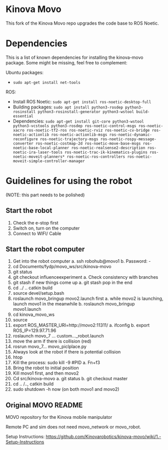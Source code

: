 # Kinova Movo

This fork of the Kinova Movo repo upgrades the code base to ROS Noetic.

# Dependencies
This is a list of known dependencies for installing the kinova-movo package. Some might be missing, feel free to complement:

Ubuntu packages:
- `sudo apt-get install net-tools`

ROS:

- Install ROS Noetic: `sudo apt-get install ros-noetic-desktop-full`
- Building packages: `sudo apt install python3-rosdep python3-rosinstall python3-rosinstall-generator python3-wstool build-essential`
- Dependencies: `sudo apt-get install git-core python3-wstool python3-vcstools python3-rosdep ros-noetic-control-msgs ros-noetic-xacro ros-noetic-tf2-ros ros-noetic-rviz ros-noetic-cv-bridge ros-noetic-actionlib ros-noetic-actionlib-msgs ros-noetic-dynamic-reconfigure ros-noetic-trajectory-msgs ros-noetic-rospy-message-converter ros-noetic-costmap-2d ros-noetic-move-base-msgs ros-noetic-base-local-planner ros-noetic-realsense2-description ros-noetic-ira-laser-tools ros-noetic-trac-ik-kinematics-plugins ros-noetic-moveit-planners* ros-noetic-ros-controllers ros-noetic-moveit-simple-controller-manager`

# Guidelines for using the robot
(NOTE: this part needs to be polished)

## Start the robot 
1. Check the e-stop first 
2. Switch on, turn on the computer 
3. Connect to WIFI/ Cable 

## Start the robot computer 
1. Get into the robot computer 
  a. ssh robohub@movo1 
  b. Password: - 
2. cd Documents/fydp/movo_ws/src/kinova-movo 
3. git status 
4. git checkout influenceexperiment
  a. Check consistency with branches 
5. git stash if new things come up 
  a. git stash pop in the end 
6. cd  ../ .. catkin build 
7. source devel/setup.bash 
8. roslaunch movo_bringup movo2.launch first 
   a. while movo2 is launching, launch movo1 in the meanwhile 
   b. roslaunch movo_bringup movo1.launch 
9. cd kinova_movo_ws 
10. source 
11. export ROS_MASTER_URI=http://movo2:11311/ 
  a. ifconfig 
  b. export ROS_IP=129.97.71.96 
12. roslaunch movo_7 … custom…_robot.launch 
13. move the arm if there is collision (red) 
14. rosrun movo_7… movo_piclplace.py 
15. Always look at the robot if there is potential collision 
16. htop 
17. Kill the process: sudo kill -9 #PID
  a. Fn+f3  
18. Bring the robot to initial position 
19. Kill movo1 first, and then movo2 
20. Cd src/kinova-movo 
  a. git status 
  b. git checkout master 
21. cd .. /.., catkin build 
22. sudo shutdown -h now (on both movo1 and movo2)

## Original MOVO README
MOVO repository for the Kinova mobile manipulator

Remote PC and sim does not need movo_network or movo_robot.

Setup Instructions: https://github.com/Kinovarobotics/kinova-movo/wiki/1.-Setup-Instructions
